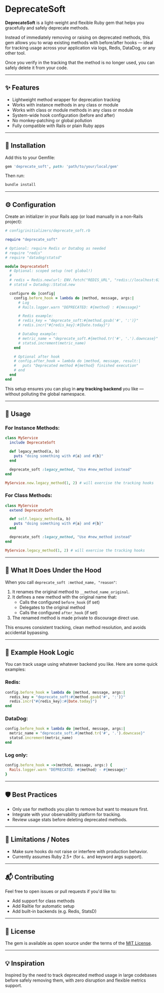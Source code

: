 
# DeprecateSoft

**DeprecateSoft** is a light-weight and flexible Ruby gem that helps you gracefully and safely deprecate methods. 

Instead of immediately removing or raising on deprecated methods, this gem allows you to wrap existing methods with before/after hooks — ideal for tracking usage across your application via logs, Redis, DataDog, or any other tool.

Once you verify in the tracking that the method is no longer used, you can safely delete it from your code.

---

## ✨ Features

- Lightweight method wrapper for deprecation tracking
- Works with instance methods in any class or module
- Works with class or module methods in any class or module
- System-wide hook configuration (before and after)
- No monkey-patching or global pollution
- Fully compatible with Rails or plain Ruby apps

---

## 🚀 Installation

Add this to your Gemfile:

```ruby
gem 'deprecate_soft', path: 'path/to/your/local/gem'
```

Then run:

```sh
bundle install
```

---

## ⚙️ Configuration

Create an initializer in your Rails app (or load manually in a non-Rails project):

```ruby
# config/initializers/deprecate_soft.rb

require "deprecate_soft"

# Optional: require Redis or DataDog as needed
# require "redis"
# require "datadog/statsd"

module DeprecateSoft
  # Optional: scoped setup (not global!)
  #
  # redis = Redis.new(url: ENV.fetch("REDIS_URL", "redis://localhost:6379/0"))
  # statsd = Datadog::Statsd.new

  configure do |config|
    config.before_hook = lambda do |method, message, args:|
      # Log
      # Rails.logger.warn "DEPRECATED: #{method} : #{message}"

      # Redis example:
      # redis_key = "deprecate_soft:#{method.gsub('#', ':')}"
      # redis.incr("#{redis_key}:#{Date.today}")

      # DataDog example:
      # metric_name = "deprecate_soft.#{method.tr('#', '.').downcase}"
      # statsd.increment(metric_name)
    end

    # Optional after hook
    # config.after_hook = lambda do |method, message, result:|
    #   puts "Deprecated method #{method} finished execution"
    # end
  end
end
```

This setup ensures you can plug in **any tracking backend** you like — without polluting the global namespace.

---

## 🧩 Usage


### For Instance Methods:

```ruby
class MyService
  include DeprecateSoft

  def legacy_method(a, b)
    puts "doing something with #{a} and #{b}"
  end

  deprecate_soft :legacy_method, "Use #new_method instead"
end

MyService.new.legacy_method(1, 2) # will exercise the tracking hooks
```

### For Class Methods:

```ruby
class MyService
  extend DeprecateSoft

  def self.legacy_method(a, b)
    puts "doing something with #{a} and #{b}"
  end

  deprecate_soft :legacy_method, "Use #new_method instead"
end

MyService.legacy_method(1, 2) # will exercise the tracking hooks

```

---

## 🔐 What It Does Under the Hood

When you call `deprecate_soft :method_name, "reason"`:

1. It renames the original method to `__method_name_original`.
2. It defines a new method with the original name that:
   - Calls the configured `before_hook` (if set)
   - Delegates to the original method
   - Calls the configured `after_hook` (if set)
3. The renamed method is made private to discourage direct use.

This ensures consistent tracking, clean method resolution, and avoids accidental bypassing.

---

## 🧪 Example Hook Logic

You can track usage using whatever backend you like. Here are some quick examples:

### Redis:

```ruby
config.before_hook = lambda do |method, message, args:|
  redis_key = "deprecate_soft:#{method.gsub('#', ':')}"
  redis.incr("#{redis_key}:#{Date.today}")
end
```

### DataDog:

```ruby
config.before_hook = lambda do |method, message, args:|
  metric_name = "deprecate_soft.#{method.tr('#', '.').downcase}"
  statsd.increment(metric_name)
end
```

### Log only:

```ruby
config.before_hook = ->(method, message, args:) {
  Rails.logger.warn "DEPRECATED: #{method} - #{message}"
}
```

---

## 🛡 Best Practices

- Only use for methods you plan to remove but want to measure first.
- Integrate with your observability platform for tracking.
- Review usage stats before deleting deprecated methods.

---

## 🧰 Limitations / Notes

- Make sure hooks do not raise or interfere with production behavior.
- Currently assumes Ruby 2.5+ (for `&.` and keyword args support).

---

## 📬 Contributing

Feel free to open issues or pull requests if you'd like to:

- Add support for class methods
- Add Railtie for automatic setup
- Add built-in backends (e.g. Redis, StatsD)

---

## 📜 License

The gem is available as open source under the terms of the [MIT License](https://opensource.org/licenses/MIT).

---

## 💡 Inspiration

Inspired by the need to track deprecated method usage in large codebases before safely removing them, with zero disruption and flexible metrics support.
